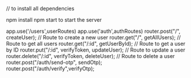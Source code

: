 
// to install all dependencies

npm install
npm start to start the server

app.use('/users',userRoutes)
app.use('auth',authRoutes)
router.post("/", createUser); // Route to create a new user
router.get("/", getAllUsers); // Route to get all users
router.get("/:id", getUserById); // Route to get a user by ID
router.put("/:id", verifyToken, updateUser); // Route to update a user
router.delete("/:id", verifyToken, deleteUser); // Route to delete a user
router.post("/auth/send-otp", sendOtp);
router.post("/auth/verify",verifyOtp);
